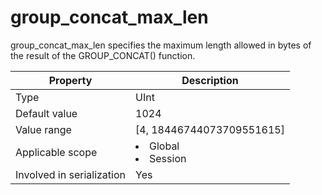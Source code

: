 # group_concat_max_len

group_concat_max_len specifies the maximum length allowed in bytes of the result of the GROUP_CONCAT() function.

| **Property** | **Description** |
|---------|------------------------------------------------------------------------------------------------------------|
| Type | UInt |
| Default value | 1024 |
| Value range | \[4, 18446744073709551615\] |
| Applicable scope | <li> Global   <li> Session |
| Involved in serialization | Yes |

